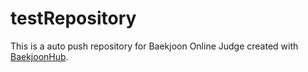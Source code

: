 # testRepository
This is a auto push repository for Baekjoon Online Judge created with [BaekjoonHub](https://github.com/BaekjoonHub/BaekjoonHub).
